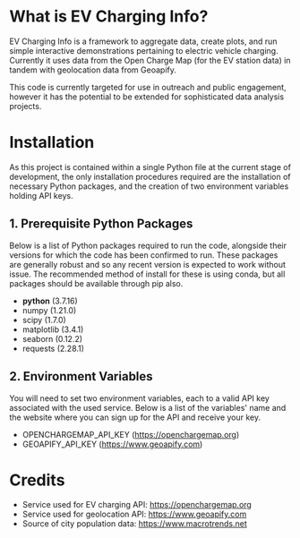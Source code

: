 # What is EV Charging Info?

EV Charging Info is a framework to aggregate data, create plots, and run simple
interactive demonstrations pertaining to electric vehicle charging. Currently
it uses data from the Open Charge Map (for the EV station data) in tandem with
geolocation data from Geoapify.

This code is currently targeted for use in outreach and public engagement,
however it has the potential to be extended for sophisticated data analysis
projects.

# Installation

As this project is contained within a single Python file at the current stage
of development, the only installation procedures required are the installation
of necessary Python packages, and the creation of two environment variables
holding API keys.

## 1. Prerequisite Python Packages

Below is a list of Python packages required to run the code, alongside their
versions for which the code has been confirmed to run. These packages are
generally robust and so any recent version is expected to work without issue.
The recommended method of install for these is using conda, but all packages
should be available through pip also.

+ **python** (3.7.16)
+ numpy (1.21.0)
+ scipy (1.7.0)
+ matplotlib (3.4.1)
+ seaborn (0.12.2)
+ requests (2.28.1)

## 2. Environment Variables

You will need to set two environment variables, each to a valid API key
associated with the used service. Below is a list of the variables'
name and the website where you can sign up for the API and receive
your key.

+ OPENCHARGEMAP_API_KEY (https://openchargemap.org)
+ GEOAPIFY_API_KEY (https://www.geoapify.com)

# Credits

+ Service used for EV charging API: https://openchargemap.org
+ Service used for geolocation API: https://www.geoapify.com
+ Source of city population data: https://www.macrotrends.net
